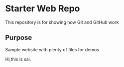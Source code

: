 # Starter Web Repo

This repository is for showing how Git and GitHub work

## Purpose

Sample website with plenty of files for demos


Hi,this is sai.